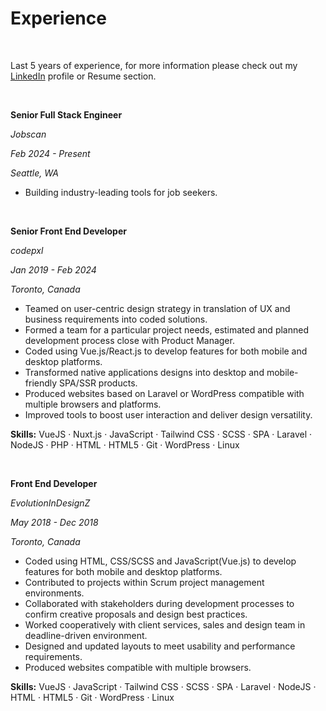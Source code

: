 # Experience

<br />

Last 5 years of experience, for more information please check out my [LinkedIn](https://www.linkedin.com/in/slava-trofimov-a1b919128/) profile or Resume section.

<br />

**Senior Full Stack Engineer**

_Jobscan_

_Feb 2024 - Present_

_Seattle, WA_

- Building industry-leading tools for job seekers.

<br/>

**Senior Front End Developer**

_codepxl_

_Jan 2019 - Feb 2024_

_Toronto, Canada_

- Teamed on user-centric design strategy in translation of UX and business requirements into coded solutions.
- Formed a team for a particular project needs, estimated and planned development process close with Product Manager.
- Coded using Vue.js/React.js to develop features for both mobile and desktop platforms.
- Transformed native applications designs into desktop and mobile-friendly SPA/SSR products.
- Produced websites based on Laravel or WordPress compatible with multiple browsers and platforms.
- Improved tools to boost user interaction and deliver design versatility.

**Skills:** VueJS · Nuxt.js · JavaScript · Tailwind CSS · SCSS · SPA · Laravel · NodeJS · PHP · HTML · HTML5 · Git · WordPress · Linux

<br/>

**Front End Developer**

_EvolutionInDesignZ_

_May 2018 - Dec 2018_

_Toronto, Canada_

- Coded using HTML, CSS/SCSS and JavaScript(Vue.js) to develop features for both mobile and desktop platforms.
- Contributed to projects within Scrum project management environments.
- Collaborated with stakeholders during development processes to confirm creative proposals and design best practices.
- Worked cooperatively with client services, sales and design team in deadline-driven environment.
- Designed and updated layouts to meet usability and performance requirements.
- Produced websites compatible with multiple browsers.

**Skills:** VueJS · JavaScript · Tailwind CSS · SCSS · SPA · Laravel · NodeJS · HTML · HTML5 · Git · WordPress · Linux
